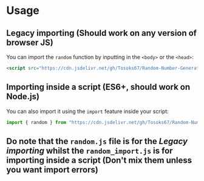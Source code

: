 # Usage
## Legacy importing (Should work on any version of browser JS)
You can import the `random` function by inputting in the `<body>` or the `<head>`:
```html
<script src="https://cdn.jsdelivr.net/gh/Tosoks67/Random-Number-Generator@master/random.js"></script>
```

## Importing inside a script (ES6+, should work on Node.js)
You can also import it using the `import` feature inside your script:
```js
import { random } from "https://cdn.jsdelivr.net/gh/Tosoks67/Random-Number-Generator@master/random_import.js";
```

## Do note that the `random.js` file is for the *Legacy importing* whilst the `random_import.js` is for importing inside a script (Don't mix them unless you want import errors)
